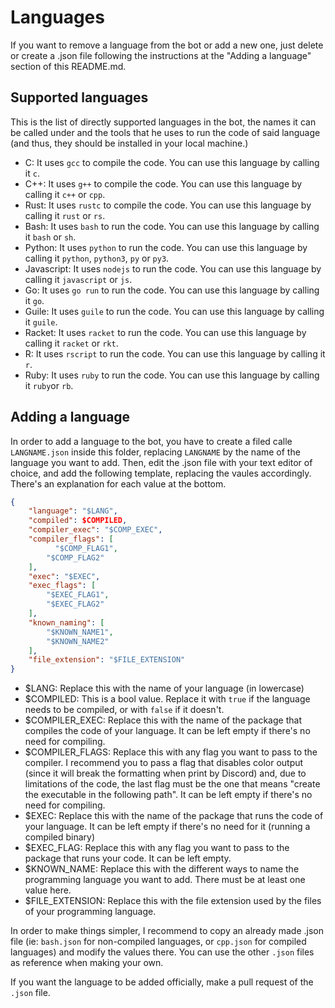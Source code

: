 # Languages

If you want to remove a language from the bot or add a new one, just delete or create a .json file following the instructions at the "Adding a language" section of this README.md.

## Supported languages

This is the list of directly supported languages in the bot, the names it can be called under and the tools that he uses to run the code of said language (and thus, they should be installed in your local machine.)

- C: It uses `gcc` to compile the code. You can use this language by calling it `c`.
- C++: It uses `g++` to compile the code. You can use this language by calling it `c++` or `cpp`.
- Rust: It uses `rustc` to compile the code. You can use this language by calling it `rust` or `rs`.
- Bash: It uses `bash` to run the code. You can use this language by calling it `bash` or `sh`.
- Python: It uses `python` to run the code. You can use this language by calling it `python`, `python3`, `py` or `py3`.
- Javascript: It uses `nodejs` to run the code. You can use this language by calling it `javascript` or `js`.
- Go: It uses `go run` to run the code. You can use this language by calling it `go`.
- Guile: It uses `guile` to run the code. You can use this language by calling it `guile`.
- Racket: It uses `racket` to run the code. You can use this language by calling it `racket` or `rkt`.
- R: It uses `rscript` to run the code. You can use this language by calling it `r`.
- Ruby: It uses `ruby` to run the code. You can use this language by calling it `ruby`or `rb`.

## Adding a language

In order to add a language to the bot, you have to create a filed calle `LANGNAME.json` inside this folder, replacing `LANGNAME` by the name of the language you want to add. Then, edit the .json file with your text editor of choice, and add the following template, replacing the vaules accordingly. There's an explanation for each value at the bottom.

```json
{
    "language": "$LANG",
    "compiled": $COMPILED,
    "compiler_exec": "$COMP_EXEC",
    "compiler_flags": [
	      "$COMP_FLAG1",
        "$COMP_FLAG2"
    ],
    "exec": "$EXEC",
    "exec_flags": [
        "$EXEC_FLAG1",
        "$EXEC_FLAG2"
    ],
    "known_naming": [
        "$KNOWN_NAME1",
        "$KNOWN_NAME2"
    ],
    "file_extension": "$FILE_EXTENSION"
}
```

- $LANG: Replace this with the name of your language (in lowercase)
- $COMPILED: This is a bool value. Replace it with `true` if the language needs to be compiled, or with `false` if it doesn't.
- $COMPILER_EXEC: Replace this with the name of the package that compiles the code of your language. It can be left empty if there's no need for compiling.
- $COMPILER_FLAGS: Replace this with any flag you want to pass to the compiler. I recommend you to pass a flag that disables color output (since it will break the formatting when print by Discord) and, due to limitations of the code, the last flag must be the one that means "create the executable in the following path". It can be left empty if there's no need for compiling.
- $EXEC: Replace this with the name of the package that runs the code of your language. It can be left empty if there's no need for it (running a compiled binary)
- $EXEC_FLAG: Replace this with any flag you want to pass to the package that runs your code. It can be left empty.
- $KNOWN_NAME: Replace this with the different ways to name the programming language you want to add. There must be at least one value here.
- $FILE_EXTENSION: Replace this with the file extension used by the files of your programming language.

In order to make things simpler, I recommend to copy an already made .json file (ie: `bash.json` for non-compiled languages, or `cpp.json` for compiled languages) and modify the values there. You can use the other `.json` files as reference when making your own.

If you want the language to be added officially, make a pull request of the `.json` file.
